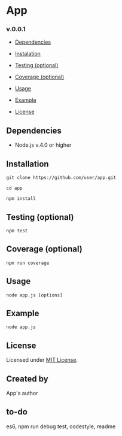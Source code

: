 # App

### v.0.0.1

- [Dependencies](#dependencies)

- [Instalation](#instalation)

- [Testing (optional)](#testing_optional)

- [Coverage (optional)](#coverage_optional)

- [Usage](#usage)

- [Example](#example)

- [License](#license)


## Dependencies

- Node.js v.4.0 or higher


## Installation

`git clone https://github.com/user/app.git`

`cd app`

`npm install`


## Testing (optional)

```
npm test
```

## Coverage (optional)

```
npm run coverage
```

## Usage

```
node app.js [options]
```

## Example

```
node app.js
```

## License

Licensed under [MIT License](LICENSE).


## Created by

App's author


## to-do
es6, npm run debug test, codestyle, readme

